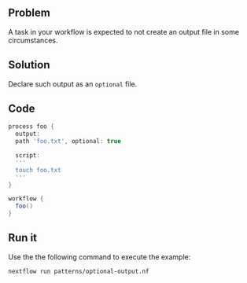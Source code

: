 ## Problem 

A task in your workflow is expected to not create an output file in some circumstances. 

## Solution

Declare such output as an `optional` file. 

## Code 

```groovy
process foo {
  output: 
  path 'foo.txt', optional: true

  script:
  '''
  touch foo.txt
  '''
}

workflow {
  foo()
}
```

## Run it

Use the the following command to execute the example:

```bash
nextflow run patterns/optional-output.nf
```
